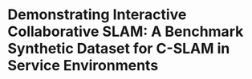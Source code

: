 # Demonstrating Interactive Collaborative SLAM: A Benchmark Synthetic Dataset for C-SLAM in Service Environments
